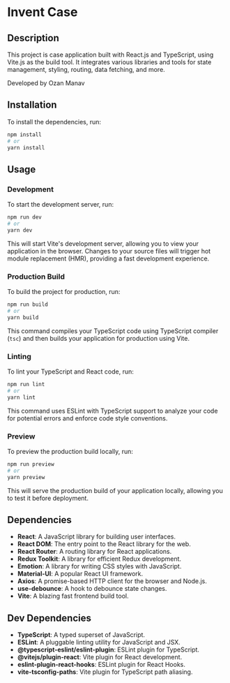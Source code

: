 # Invent Case

## Description

This project is case application built with React.js and TypeScript, using Vite.js as the build tool. It integrates various libraries and tools for state management, styling, routing, data fetching, and more.

Developed by Ozan Manav

## Installation

To install the dependencies, run:

```bash
npm install
# or
yarn install
```

## Usage

### Development

To start the development server, run:

```bash
npm run dev
# or
yarn dev
```

This will start Vite's development server, allowing you to view your application in the browser. Changes to your source files will trigger hot module replacement (HMR), providing a fast development experience.

### Production Build

To build the project for production, run:

```bash
npm run build
# or
yarn build
```

This command compiles your TypeScript code using TypeScript compiler (`tsc`) and then builds your application for production using Vite.

### Linting

To lint your TypeScript and React code, run:

```bash
npm run lint
# or
yarn lint
```

This command uses ESLint with TypeScript support to analyze your code for potential errors and enforce code style conventions.

### Preview

To preview the production build locally, run:

```bash
npm run preview
# or
yarn preview
```

This will serve the production build of your application locally, allowing you to test it before deployment.

## Dependencies

- **React**: A JavaScript library for building user interfaces.
- **React DOM**: The entry point to the React library for the web.
- **React Router**: A routing library for React applications.
- **Redux Toolkit**: A library for efficient Redux development.
- **Emotion**: A library for writing CSS styles with JavaScript.
- **Material-UI**: A popular React UI framework.
- **Axios**: A promise-based HTTP client for the browser and Node.js.
- **use-debounce**: A hook to debounce state changes.
- **Vite**: A blazing fast frontend build tool.

## Dev Dependencies

- **TypeScript**: A typed superset of JavaScript.
- **ESLint**: A pluggable linting utility for JavaScript and JSX.
- **@typescript-eslint/eslint-plugin**: ESLint plugin for TypeScript.
- **@vitejs/plugin-react**: Vite plugin for React development.
- **eslint-plugin-react-hooks**: ESLint plugin for React Hooks.
- **vite-tsconfig-paths**: Vite plugin for TypeScript path aliasing.
